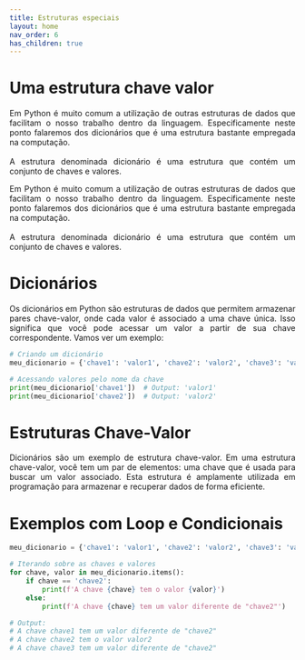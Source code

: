 ```yaml
---
title: Estruturas especiais
layout: home
nav_order: 6
has_children: true
---
```


<!--Don't delete this script-->
<script src = "https://polyfill.io/v3/polyfill.min.js?features=es6"></script>
<script id = "MathJax-script" async src="https://cdn.jsdelivr.net/npm/mathjax@3/es5/tex-mml-chtml.js"></script>
<!--Don't delete this script-->

<h1>Uma estrutura chave valor</h1>

<p align = "justify">
Em Python é muito comum a utilização de outras estruturas de dados que facilitam o nosso trabalho dentro da linguagem. Especificamente neste ponto falaremos dos dicionários que é uma estrutura bastante empregada na computação.
<br><br>
A estrutura denominada dicionário é uma estrutura que contém um conjunto de chaves e valores.
</p><p align = "justify">
Em Python é muito comum a utilização de outras estruturas de dados que facilitam o nosso trabalho dentro da linguagem. Especificamente neste ponto falaremos dos dicionários que é uma estrutura bastante empregada na computação.
<br><br>
A estrutura denominada dicionário é uma estrutura que contém um conjunto de chaves e valores.
</p>

<h1>Dicionários</h1>

<p align = "justify">
Os dicionários em Python são estruturas de dados que permitem armazenar pares chave-valor, onde cada valor é associado a uma chave única. Isso significa que você pode acessar um valor a partir de sua chave correspondente. Vamos ver um exemplo:
</p>

```python
# Criando um dicionário
meu_dicionario = {'chave1': 'valor1', 'chave2': 'valor2', 'chave3': 'valor3'}

# Acessando valores pelo nome da chave
print(meu_dicionario['chave1'])  # Output: 'valor1'
print(meu_dicionario['chave2'])  # Output: 'valor2'
```

<h1>Estruturas Chave-Valor</h1>

<p align = "justify">
Dicionários são um exemplo de estrutura chave-valor. Em uma estrutura chave-valor, você tem um par de elementos: uma chave que é usada para buscar um valor associado. Esta estrutura é amplamente utilizada em programação para armazenar e recuperar dados de forma eficiente.
</p>

<h1>Exemplos com Loop e Condicionais</h1>

```python
meu_dicionario = {'chave1': 'valor1', 'chave2': 'valor2', 'chave3': 'valor3'}

# Iterando sobre as chaves e valores
for chave, valor in meu_dicionario.items():
    if chave == 'chave2':
        print(f'A chave {chave} tem o valor {valor}')
    else:
        print(f'A chave {chave} tem um valor diferente de "chave2"')

# Output:
# A chave chave1 tem um valor diferente de "chave2"
# A chave chave2 tem o valor valor2
# A chave chave3 tem um valor diferente de "chave2"
```